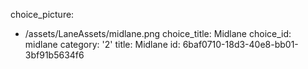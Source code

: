 choice_picture:
  - /assets/LaneAssets/midlane.png
choice_title: Midlane
choice_id: midlane
category: '2'
title: Midlane
id: 6baf0710-18d3-40e8-bb01-3bf91b5634f6
